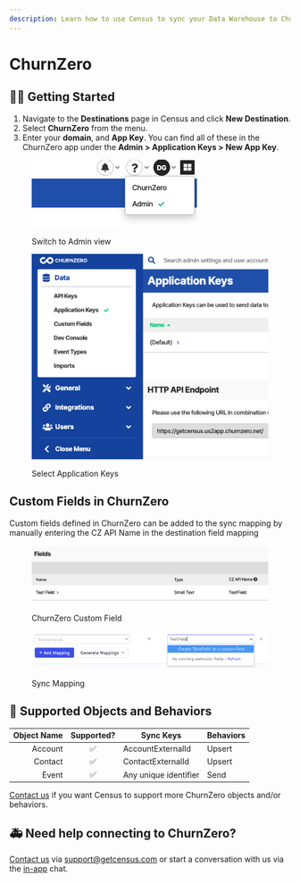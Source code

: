 ```yaml
---
description: Learn how to use Census to sync your Data Warehouse to ChurnZero.
---
```


# ChurnZero

## 🏃‍♀️ Getting Started

1. Navigate to the **Destinations** page in Census and click **New Destination**.
2. Select **ChurnZero** from the menu.
3. Enter your **domain**, and **App Key**. You can find all of these in the ChurnZero app under the **Admin > Application Keys > New App Key**.

<figure><img src="../.gitbook/assets/churnzero admin.png" alt=""><figcaption><p>Switch to Admin view</p></figcaption></figure>

<figure><img src="../.gitbook/assets/cz_app_keys.png" alt=""><figcaption><p>Select Application Keys</p></figcaption></figure>

## Custom Fields in ChurnZero

Custom fields defined in ChurnZero can be added to the sync mapping by manually entering the CZ API Name in the destination field mapping

<figure><img src="../.gitbook/assets/image (2) (1).png" alt=""><figcaption><p>ChurnZero Custom Field</p></figcaption></figure>

<figure><img src="../.gitbook/assets/image (1) (1) (1).png" alt=""><figcaption><p>Sync Mapping</p></figcaption></figure>

## 🔀 Supported Objects and Behaviors

| **Object Name** | **Supported?** | **Sync Keys**         | **Behaviors** |
| --------------: | :------------: | --------------------- |---------------|
|         Account |        ✅       | AccountExternalId     | Upsert        |
|         Contact |        ✅       | ContactExternalId     | Upsert        |
|           Event |        ✅       | Any unique identifier | Send          |

[Contact us](mailto:support@getcensus.com) if you want Census to support more ChurnZero objects and/or behaviors.

## 🚑 Need help connecting to ChurnZero?

[Contact us](mailto:support@getcensus.com) via support@getcensus.com or start a conversation with us via the [in-app](https://app.getcensus.com) chat.

